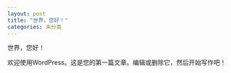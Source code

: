 ```yaml
---
layout: post
title: "世界，您好！"
categories: 未分类
---
```


世界，您好！

欢迎使用WordPress。这是您的第一篇文章。编辑或删除它，然后开始写作吧！